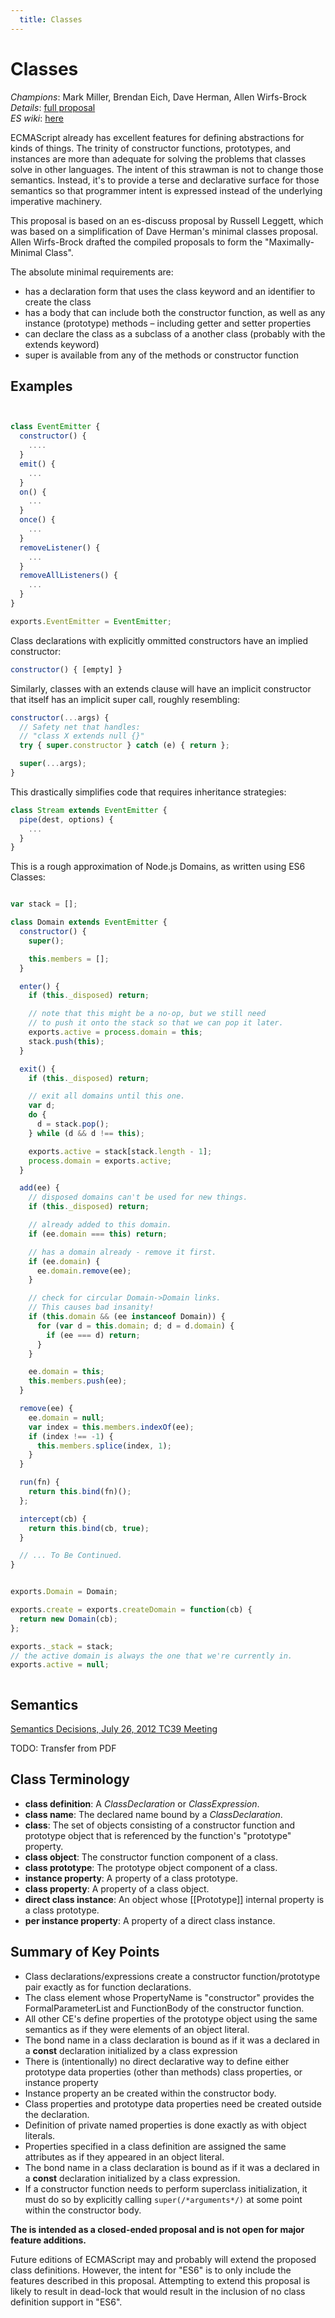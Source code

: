 ```yaml
---
  title: Classes
---
```


# Classes

*Champions*: Mark Miller, Brendan Eich, Dave Herman, Allen Wirfs-Brock<br/>
*Details*: [full proposal](details)<br/>
*ES wiki*: [here](http://wiki.ecmascript.org/doku.php?id=strawman:maximally_minimal_classes)


ECMAScript already has excellent features for defining abstractions for kinds of things. The trinity of constructor functions, prototypes, and instances are more than adequate for solving the problems that classes solve in other languages. The intent of this strawman is not to change those semantics. Instead, it's to provide a terse and declarative surface for those semantics so that programmer intent is expressed instead of the underlying imperative machinery.


This proposal is based on an es-discuss proposal by Russell Leggett, which was based on a simplification of Dave Herman's minimal classes proposal. Allen Wirfs-Brock drafted the compiled proposals to form the "Maximally-Minimal Class".

The absolute minimal requirements are:

- has a declaration form that uses the class keyword and an identifier to create the class
- has a body that can include both the constructor function, as well as any instance (prototype) methods – including getter and setter properties
- can declare the class as a subclass of a another class (probably with the extends keyword)
- super is available from any of the methods or constructor function



## Examples


```js


class EventEmitter {
  constructor() {
    ....
  }
  emit() {
    ...
  }
  on() {
    ...
  }
  once() {
    ...
  }
  removeListener() {
    ...
  }
  removeAllListeners() {
    ...
  }
}

exports.EventEmitter = EventEmitter;

```

Class declarations with explicitly ommitted constructors have an implied constructor:

```js
constructor() { [empty] }
```

Similarly, classes with an extends clause will have an implicit constructor that itself has an implicit super call, roughly resembling:

```js
constructor(...args) {
  // Safety net that handles:
  // "class X extends null {}"
  try { super.constructor } catch (e) { return };

  super(...args);
}
```

This drastically simplifies code that requires inheritance strategies:


```js
class Stream extends EventEmitter {
  pipe(dest, options) {
    ...
  }
}
```


This is a rough approximation of Node.js Domains, as written using ES6 Classes:

```js

var stack = [];

class Domain extends EventEmitter {
  constructor() {
    super();

    this.members = [];
  }

  enter() {
    if (this._disposed) return;

    // note that this might be a no-op, but we still need
    // to push it onto the stack so that we can pop it later.
    exports.active = process.domain = this;
    stack.push(this);
  }

  exit() {
    if (this._disposed) return;

    // exit all domains until this one.
    var d;
    do {
      d = stack.pop();
    } while (d && d !== this);

    exports.active = stack[stack.length - 1];
    process.domain = exports.active;
  }

  add(ee) {
    // disposed domains can't be used for new things.
    if (this._disposed) return;

    // already added to this domain.
    if (ee.domain === this) return;

    // has a domain already - remove it first.
    if (ee.domain) {
      ee.domain.remove(ee);
    }

    // check for circular Domain->Domain links.
    // This causes bad insanity!
    if (this.domain && (ee instanceof Domain)) {
      for (var d = this.domain; d; d = d.domain) {
        if (ee === d) return;
      }
    }

    ee.domain = this;
    this.members.push(ee);
  }

  remove(ee) {
    ee.domain = null;
    var index = this.members.indexOf(ee);
    if (index !== -1) {
      this.members.splice(index, 1);
    }
  }

  run(fn) {
    return this.bind(fn)();
  };

  intercept(cb) {
    return this.bind(cb, true);
  }

  // ... To Be Continued.
}


exports.Domain = Domain;

exports.create = exports.createDomain = function(cb) {
  return new Domain(cb);
};

exports._stack = stack;
// the active domain is always the one that we're currently in.
exports.active = null;



```


## Semantics

[Semantics Decisions, July 26, 2012 TC39 Meeting](http://wiki.ecmascript.org/lib/exe/fetch.php?id=strawman%3Amaximally_minimal_classes&cache=cache&media=strawman:maxminclasssemantics.pdf)

TODO: Transfer from PDF

## Class Terminology

- **class definition**: A *ClassDeclaration* or *ClassExpression*.
- **class name**: The declared name bound by a *ClassDeclaration*.
- **class**:  The set of objects consisting of a constructor function and prototype object that is referenced by the function's "prototype" property.
- **class object**:  The constructor function component of a class.
- **class prototype**: The prototype object component of a class.
- **instance property**: A property of a class prototype.
- **class property**: A property of a class object.
- **direct class instance**: An object whose [[Prototype]] internal property is a class prototype.
- **per instance property**: A property of a direct class instance.



## Summary of Key Points

- Class declarations/expressions create a constructor function/prototype pair exactly as for function declarations.
- The class element whose PropertyName is "constructor" provides the FormalParameterList and FunctionBody of the constructor function.
- All other CE's define properties of the prototype object using the same semantics as if they were elements of an object literal.
- The bond name in a class declaration is bound as if it was a declared in a **const** declaration initialized by a class expression
- There is (intentionally) no direct declarative way to define either prototype data properties (other than methods) class properties, or instance property
- Instance property an be created within the constructor body.
- Class properties and prototype data properties need be created outside the declaration.
- Definition of private named properties is done exactly as with object literals.
- Properties specified in a class definition are assigned the same attributes as if they appeared in an object literal.
- The bond name in a class declaration is bound as if it was a declared in a **const** declaration initialized by a class expression.
- If a constructor function needs to perform superclass initialization, it must do so by explicitly calling `super(/*arguments*/)` at some point within the constructor body.

**The is intended as a closed-ended proposal and is not open for major feature additions.**

Future editions of ECMAScript may and probably will extend the proposed class definitions.  However, the intent for  "ES6" is to only include the features described in this proposal. Attempting to extend this proposal is likely to result in dead-lock that would result in the inclusion of no class definition support in "ES6".
